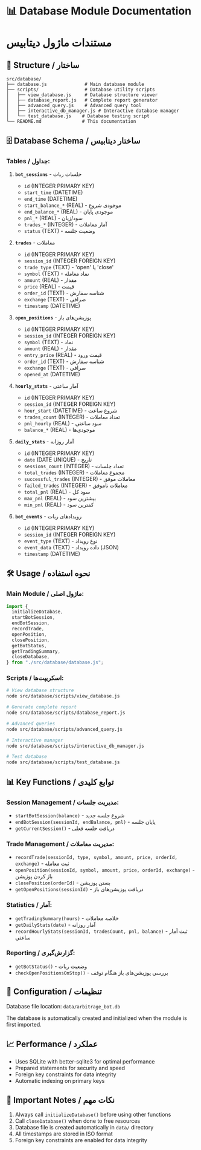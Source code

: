 # 📊 Database Module Documentation

# مستندات ماژول دیتابیس

## 📁 Structure / ساختار

```
src/database/
├── database.js              # Main database module
├── scripts/                 # Database utility scripts
│   ├── view_database.js     # Database structure viewer
│   ├── database_report.js   # Complete report generator
│   ├── advanced_query.js    # Advanced query tool
│   ├── interactive_db_manager.js # Interactive database manager
│   └── test_database.js    # Database testing script
└── README.md               # This documentation
```

## 🗄️ Database Schema / ساختار دیتابیس

### Tables / جداول:

1. **`bot_sessions`** - جلسات ربات

   - `id` (INTEGER PRIMARY KEY)
   - `start_time` (DATETIME)
   - `end_time` (DATETIME)
   - `start_balance_*` (REAL) - موجودی شروع
   - `end_balance_*` (REAL) - موجودی پایان
   - `pnl_*` (REAL) - سود/زیان
   - `trades_*` (INTEGER) - آمار معاملات
   - `status` (TEXT) - وضعیت جلسه

2. **`trades`** - معاملات

   - `id` (INTEGER PRIMARY KEY)
   - `session_id` (INTEGER FOREIGN KEY)
   - `trade_type` (TEXT) - 'open' یا 'close'
   - `symbol` (TEXT) - نماد معامله
   - `amount` (REAL) - مقدار
   - `price` (REAL) - قیمت
   - `order_id` (TEXT) - شناسه سفارش
   - `exchange` (TEXT) - صرافی
   - `timestamp` (DATETIME)

3. **`open_positions`** - پوزیشن‌های باز

   - `id` (INTEGER PRIMARY KEY)
   - `session_id` (INTEGER FOREIGN KEY)
   - `symbol` (TEXT) - نماد
   - `amount` (REAL) - مقدار
   - `entry_price` (REAL) - قیمت ورود
   - `order_id` (TEXT) - شناسه سفارش
   - `exchange` (TEXT) - صرافی
   - `opened_at` (DATETIME)

4. **`hourly_stats`** - آمار ساعتی

   - `id` (INTEGER PRIMARY KEY)
   - `session_id` (INTEGER FOREIGN KEY)
   - `hour_start` (DATETIME) - شروع ساعت
   - `trades_count` (INTEGER) - تعداد معاملات
   - `pnl_hourly` (REAL) - سود ساعتی
   - `balance_*` (REAL) - موجودی‌ها

5. **`daily_stats`** - آمار روزانه

   - `id` (INTEGER PRIMARY KEY)
   - `date` (DATE UNIQUE) - تاریخ
   - `sessions_count` (INTEGER) - تعداد جلسات
   - `total_trades` (INTEGER) - مجموع معاملات
   - `successful_trades` (INTEGER) - معاملات موفق
   - `failed_trades` (INTEGER) - معاملات ناموفق
   - `total_pnl` (REAL) - سود کل
   - `max_pnl` (REAL) - بیشترین سود
   - `min_pnl` (REAL) - کمترین سود

6. **`bot_events`** - رویدادهای ربات
   - `id` (INTEGER PRIMARY KEY)
   - `session_id` (INTEGER FOREIGN KEY)
   - `event_type` (TEXT) - نوع رویداد
   - `event_data` (TEXT) - داده رویداد (JSON)
   - `timestamp` (DATETIME)

## 🛠️ Usage / نحوه استفاده

### Main Module / ماژول اصلی:

```javascript
import {
  initializeDatabase,
  startBotSession,
  endBotSession,
  recordTrade,
  openPosition,
  closePosition,
  getBotStatus,
  getTradingSummary,
  closeDatabase,
} from "./src/database/database.js";
```

### Scripts / اسکریپت‌ها:

```bash
# View database structure
node src/database/scripts/view_database.js

# Generate complete report
node src/database/scripts/database_report.js

# Advanced queries
node src/database/scripts/advanced_query.js

# Interactive manager
node src/database/scripts/interactive_db_manager.js

# Test database
node src/database/scripts/test_database.js
```

## 📊 Key Functions / توابع کلیدی

### Session Management / مدیریت جلسات:

- `startBotSession(balance)` - شروع جلسه جدید
- `endBotSession(sessionId, endBalance, pnl)` - پایان جلسه
- `getCurrentSession()` - دریافت جلسه فعلی

### Trade Management / مدیریت معاملات:

- `recordTrade(sessionId, type, symbol, amount, price, orderId, exchange)` - ثبت معامله
- `openPosition(sessionId, symbol, amount, price, orderId, exchange)` - باز کردن پوزیشن
- `closePosition(orderId)` - بستن پوزیشن
- `getOpenPositions(sessionId)` - دریافت پوزیشن‌های باز

### Statistics / آمار:

- `getTradingSummary(hours)` - خلاصه معاملات
- `getDailyStats(date)` - آمار روزانه
- `recordHourlyStats(sessionId, tradesCount, pnl, balance)` - ثبت آمار ساعتی

### Reporting / گزارش‌گیری:

- `getBotStatus()` - وضعیت ربات
- `checkOpenPositionsOnStop()` - بررسی پوزیشن‌های باز هنگام توقف

## 🔧 Configuration / تنظیمات

Database file location: `data/arbitrage_bot.db`

The database is automatically created and initialized when the module is first imported.

## 📈 Performance / عملکرد

- Uses SQLite with better-sqlite3 for optimal performance
- Prepared statements for security and speed
- Foreign key constraints for data integrity
- Automatic indexing on primary keys

## 🚨 Important Notes / نکات مهم

1. Always call `initializeDatabase()` before using other functions
2. Call `closeDatabase()` when done to free resources
3. Database file is created automatically in `data/` directory
4. All timestamps are stored in ISO format
5. Foreign key constraints are enabled for data integrity
